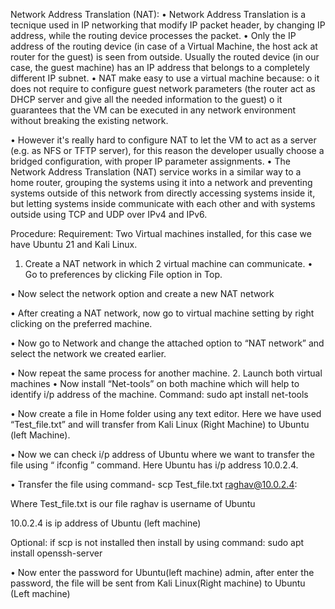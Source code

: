 Network Address Translation (NAT):
• Network Address Translation is a tecnique used in IP networking that modify IP packet header, by
changing IP address, while the routing device processes the packet.
• Only the IP address of the routing device (in case of a Virtual Machine, the host ack at router for the
guest) is seen from outside. Usually the routed device (in our case, the guest machine) has an IP
address that belongs to a completely different IP subnet.
• NAT make easy to use a virtual machine because:
o it does not require to configure guest network parameters (the router act as DHCP server and
give all the needed information to the guest)
o it guarantees that the VM can be executed in any network environment without breaking the
existing network.

• However it's really hard to configure NAT to let the VM to act as a server (e.g. as NFS or TFTP
server), for this reason the developer usually choose a bridged configuration, with proper IP parameter
assignments.
• The Network Address Translation (NAT) service works in a similar way to a home router, grouping
the systems using it into a network and preventing systems outside of this network from directly
accessing systems inside it, but letting systems inside communicate with each other and with systems
outside using TCP and UDP over IPv4 and IPv6.

Procedure:
Requirement: Two Virtual machines installed, for this case we have Ubuntu 21 and Kali Linux.
1. Create a NAT network in which 2 virtual machine can communicate.
• Go to preferences by clicking File option in Top.

• Now select the network option and create a new NAT network

• After creating a NAT network, now go to virtual machine setting by right clicking on the preferred
machine.


• Now go to Network and change the attached option to “NAT network” and select the network we
created earlier.


• Now repeat the same process for another machine.
2. Launch both virtual machines
• Now install “Net-tools” on both machine which will help to identify i/p address of the machine.
Command: sudo apt install net-tools

• Now create a file in Home folder using any text editor. Here we have used “Test_file.txt” and will
transfer from Kali Linux (Right Machine) to Ubuntu (left Machine).

• Now we can check i/p address of Ubuntu where we want to transfer the file using “ ifconfig ”
command. Here Ubuntu has i/p address 10.0.2.4.

• Transfer the file using command- scp Test_file.txt raghav@10.0.2.4:

Where Test_file.txt is our file
raghav is username of Ubuntu


10.0.2.4 is ip address of Ubuntu (left machine)

Optional: if scp is not installed then install by using command:
sudo apt install openssh-server

• Now enter the password for Ubuntu(left machine) admin, after enter the password, the file will be
sent from Kali Linux(Right machine) to Ubuntu (Left machine)